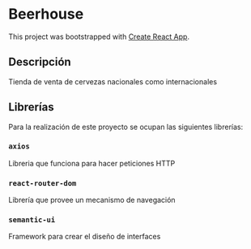 # Beerhouse

This project was bootstrapped with [Create React App](https://github.com/facebook/create-react-app).

## Descripción

Tienda de venta de cervezas nacionales como internacionales

## Librerías

Para la realización de este proyecto se ocupan las siguientes librerías:

### `axios`

Libreria que funciona para hacer peticiones HTTP

### `react-router-dom`

Librería que provee un mecanismo de navegación

### `semantic-ui`

Framework para crear el diseño de interfaces



